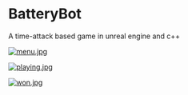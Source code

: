 # BatteryBot
A time-attack based game in unreal engine and c++

[![menu.jpg](https://s1.postimg.org/upa4cbl1b/menu.jpg)](https://postimg.org/image/3rg7al0e3/)


[![playing.jpg](https://s4.postimg.org/pnhd3y3b1/playing.jpg)](https://postimg.org/image/aerfq69mh/)


[![won.jpg](https://s1.postimg.org/u2b7mso5b/won.jpg)](https://postimg.org/image/591nm554r/)
